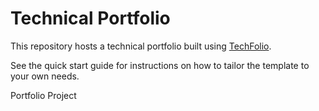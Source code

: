 # Technical Portfolio

This repository hosts a technical portfolio built using [TechFolio](http://techfolios.github.io).

See the quick start guide for instructions on how to tailor the template to your own needs.

Portfolio Project
